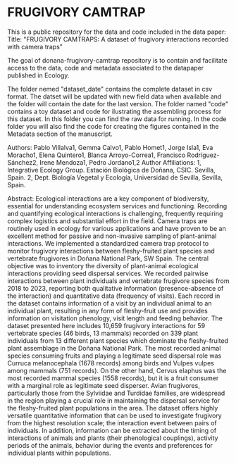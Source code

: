 # FRUGIVORY CAMTRAP

This is a public repository for the data and code included in the data paper:
Title: "FRUGIVORY CAMTRAPS: A dataset of frugivory interactions recorded with camera traps"

The goal of donana-frugivory-camtrap repository is to contain and facilitate access to the data, code and metadata associated to the datapaper published in Ecology. 

The folder nemed "dataset_date" contains the complete dataset in csv format. The datset will be updated with new field data when available and the folder will contain the date for the last version. The folder named "code" contains a toy dataset and code for ilustrating the assembling process for this dataset. In this folder you can find the raw data for running. In the code folder you will also find the code for creating the figures contained in the Metadata section of the manuscript.   

Authors:
Pablo Villalva1, Gemma Calvo1, Pablo Homet1, Jorge Isla1, Eva Moracho1, Elena Quintero1, Blanca Arroyo-Correa1, Francisco Rodríguez-Sánchez2, Irene Mendoza1, Pedro Jordano1,2 
Author Affiliations:
1, Integrative Ecology Group. Estación Biológica de Doñana, CSIC. Sevilla, Spain.
2, Dept. Biología Vegetal y Ecología, Universidad de Sevilla, Sevilla, Spain.

Abstract:
Ecological interactions are a key component of biodiversity, essential for understanding ecosystem services and functioning. Recording and quantifying ecological interactions is challenging, frequently requiring complex logistics and substantial effort in the field. Camera traps are routinely used in ecology for various applications and have proven to be an excellent method for passive and non-invasive sampling of plant-animal interactions. We implemented a standardized camera trap protocol to monitor frugivory interactions between fleshy-fruited plant species and vertebrate frugivores in Doñana National Park, SW Spain. The central objective was to inventory the diversity of plant-animal ecological interactions providing seed dispersal services. We recorded pairwise interactions between plant individuals and vertebrate frugivore species from 2018 to 2023, reporting both qualitative information (presence-absence of the interaction) and quantitative data (frequency of visits). Each record in the dataset contains information of a visit by an individual animal to an individual plant, resulting in any form of fleshy-fruit use and provides information on visitation phenology, visit length and feeding behavior. The dataset presented here includes 10,659 frugivory interactions for 59 vertebrate species (46 birds, 13 mammals) recorded on 339 plant individuals from 13 different plant species which dominate the fleshy-fruited plant assemblage in the Doñana National Park. The most recorded animal species consuming fruits and playing a legitimate seed dispersal role was Curruca melanocephala (1678 records) among birds and Vulpes vulpes among mammals (751 records). On the other hand, Cervus elaphus was the most recorded mammal species (1558 records), but it is a fruit consumer with a marginal role as legitimate seed disperser. Avian frugivores, particularly those from the Sylviidae and Turdidae families, are widespread in the region playing a crucial role in maintaining the dispersal service for the fleshy-fruited plant populations in the area. The dataset offers highly versatile quantitative information that can be used to investigate frugivory from the highest resolution scale; the interaction event between pairs of individuals. In addition, information can be extracted about the timing of interactions of animals and plants (their phenological couplings), activity periods of the animals, behavior during the events and preferences for individual plants within populations.

